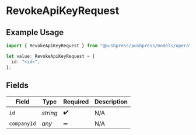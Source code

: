 # RevokeApiKeyRequest

## Example Usage

```typescript
import { RevokeApiKeyRequest } from "@pushpress/pushpress/models/operations";

let value: RevokeApiKeyRequest = {
  id: "<id>",
};
```

## Fields

| Field              | Type               | Required           | Description        |
| ------------------ | ------------------ | ------------------ | ------------------ |
| `id`               | *string*           | :heavy_check_mark: | N/A                |
| `companyId`        | *any*              | :heavy_minus_sign: | N/A                |